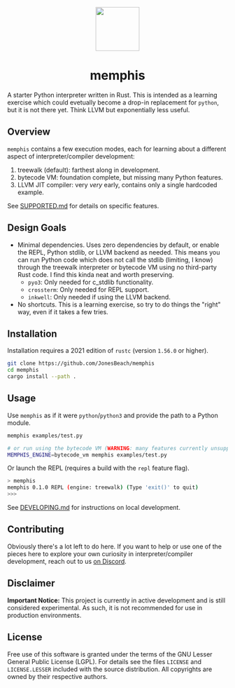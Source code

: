 <p align="center">
    <img src="logo.png" width="100"/>
    <h1 align="center">memphis</h1>
</p>

A starter Python interpreter written in Rust. This is intended as a learning exercise which could evetually become a drop-in replacement for `python`, but it is not there yet. Think LLVM but exponentially less useful.

## Overview

`memphis` contains a few execution modes, each for learning about a different aspect of interpreter/compiler development:

1. treewalk (default): farthest along in development.
1. bytecode VM: foundation complete, but missing many Python features.
1. LLVM JIT compiler: very _very_ early, contains only a single hardcoded example.

See [SUPPORTED.md](docs/SUPPORTED.md) for details on specific features.

## Design Goals

- Minimal dependencies. Uses zero dependencies by default, or enable the REPL, Python stdlib, or LLVM backend as needed. This means you can run Python code which does not call the stdlib (limiting, I know) through the treewalk interpreter or bytecode VM using no third-party Rust code. I find this kinda neat and worth preserving.
  - `pyo3`: Only needed for c_stdlib functionality.
  - `crossterm`: Only needed for REPL support.
  - `inkwell`: Only needed if using the LLVM backend.
- No shortcuts. This is a learning exercise, so try to do things the "right" way, even if it takes a few tries.

## Installation

Installation requires a 2021 edition of `rustc` (version `1.56.0` or higher).

```bash
git clone https://github.com/JonesBeach/memphis
cd memphis
cargo install --path .
```

## Usage

Use `memphis` as if it were `python`/`python3` and provide the path to a Python module.

```bash
memphis examples/test.py

# or run using the bytecode VM (WARNING: many features currently unsupported)
MEMPHIS_ENGINE=bytecode_vm memphis examples/test.py
```

Or launch the REPL (requires a build with the `repl` feature flag).

```bash
> memphis
memphis 0.1.0 REPL (engine: treewalk) (Type 'exit()' to quit)
>>>
```

See [DEVELOPING.md](docs/DEVELOPING.md) for instructions on local development.

## Contributing

Obviously there's a lot left to do here. If you want to help or use one of the pieces here to explore your own curiosity in interpreter/compiler development, reach out to us [on Discord](https://discord.com/invite/W3AEHyEh4G).

## Disclaimer

**Important Notice:** This project is currently in active development and is still considered experimental. As such, it is not recommended for use in production environments.

## License

Free use of this software is granted under the terms of the GNU Lesser General Public License (LGPL). For details see the files `LICENSE` and `LICENSE.LESSER` included with the source distribution. All copyrights are owned by their respective authors.
